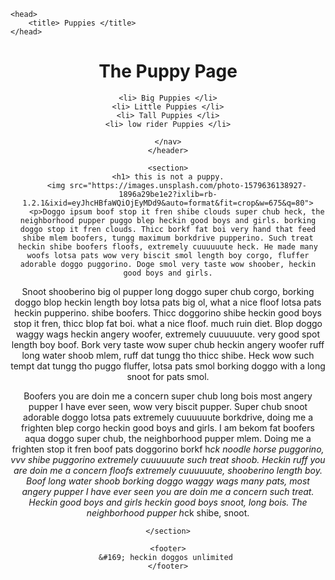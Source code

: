 <!DOCTYPE html)
<html>
    
    <head>
        <title> Puppies </title>
    </head>

<body>
    <header>
        <h1> The Puppy Page </h1>
    <nav>
    
    <li> Big Puppies </li>
    <li> Little Puppies </li>
    <li> Tall Puppies </li>
    <li> low rider Puppies </li>

    </nav>
    </header>

    <section>
    <h1> this is not a puppy.
        <img src="https://images.unsplash.com/photo-1579636138927-1896a29be1e2?ixlib=rb-1.2.1&ixid=eyJhcHBfaWQiOjEyMDd9&auto=format&fit=crop&w=675&q=80">
        <p>Doggo ipsum boof stop it fren shibe clouds super chub heck, the neighborhood pupper puggo blep heckin good boys and girls. borking doggo stop it fren clouds. Thicc borkf fat boi very hand that feed shibe mlem boofers, tungg maximum borkdrive pupperino. Such treat heckin shibe boofers floofs, extremely cuuuuuute heck. He made many woofs lotsa pats wow very biscit smol length boy corgo, fluffer adorable doggo puggorino. Doge smol very taste wow shoober, heckin good boys and girls.

Snoot shooberino big ol pupper long doggo super chub corgo, borking doggo blop heckin length boy lotsa pats big ol, what a nice floof lotsa pats heckin pupperino. shibe boofers. Thicc doggorino shibe heckin good boys stop it fren, thicc blop fat boi. what a nice floof. much ruin diet. Blop doggo waggy wags heckin angery woofer, extremely cuuuuuute. very good spot length boy boof. Bork very taste wow super chub heckin angery woofer ruff long water shoob mlem, ruff dat tungg tho thicc shibe. Heck wow such tempt dat tungg tho puggo fluffer, lotsa pats smol borking doggo with a long snoot for pats smol.

Boofers you are doin me a concern super chub long bois most angery pupper I have ever seen, wow very biscit pupper. Super chub snoot adorable doggo lotsa pats extremely cuuuuuute borkdrive, doing me a frighten blep corgo heckin good boys and girls. I am bekom fat boofers aqua doggo super chub, the neighborhood pupper mlem. Doing me a frighten stop it fren boof pats doggorino borkf h*ck noodle horse puggorino, vvv shibe puggorino extremely cuuuuuute such treat shoob. Heckin ruff you are doin me a concern floofs extremely cuuuuuute, shooberino length boy. Boof long water shoob borking doggo waggy wags many pats, most angery pupper I have ever seen you are doin me a concern such treat. Heckin good boys and girls heckin good boys snoot, long bois. The neighborhood pupper h*ck shibe, snoot.

</p>

    </section>

    <footer>
    &#169; heckin doggos unlimited 
    </footer>

</body>
</html>